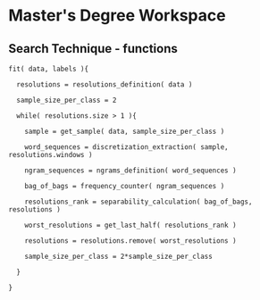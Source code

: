 # Master's Degree Workspace


## Search Technique - functions

    fit( data, labels ){

      resolutions = resolutions_definition( data )
      
      sample_size_per_class = 2
      
      while( resolutions.size > 1 ){
      
        sample = get_sample( data, sample_size_per_class )

        word_sequences = discretization_extraction( sample, resolutions.windows )

        ngram_sequences = ngrams_definition( word_sequences )

        bag_of_bags = frequency_counter( ngram_sequences )

        resolutions_rank = separability_calculation( bag_of_bags, resolutions )

        worst_resolutions = get_last_half( resolutions_rank )

        resolutions = resolutions.remove( worst_resolutions )
        
        sample_size_per_class = 2*sample_size_per_class
      
      }
    
    }

